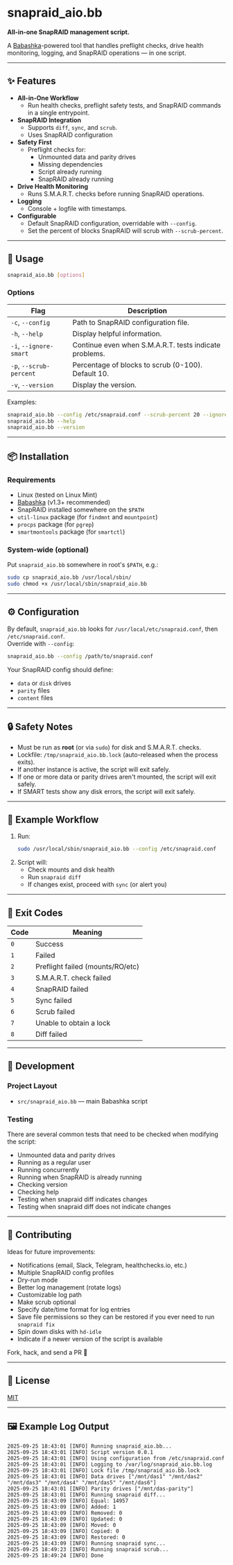 # snapraid_aio.bb

 **All-in-one SnapRAID management script.**  

A [Babashka](https://github.com/babashka/babashka)-powered tool that handles preflight checks, drive health monitoring, logging, and SnapRAID operations — in one script.

---

## ✨ Features

- **All-in-One Workflow**
    - Run health checks, preflight safety tests, and SnapRAID commands in a single entrypoint.
- **SnapRAID Integration**
    - Supports `diff`, `sync`, and `scrub`.
    - Uses SnapRAID configuration
- **Safety First**
    - Preflight checks for:
        - Unmounted data and parity drives
        - Missing dependencies
        - Script already running
        - SnapRAID already running
- **Drive Health Monitoring**
    - Runs S.M.A.R.T. checks before running SnapRAID operations.
- **Logging**
    - Console + logfile with timestamps.
- **Configurable**
    - Default SnapRAID configuration, overridable with `--config`.
    - Set the percent of blocks SnapRAID will scrub with `--scrub-percent`.
---

## 🚀 Usage

```bash
snapraid_aio.bb [options]
```

### Options

| Flag                    | Description                                            |
|-------------------------|--------------------------------------------------------|
| `-c`, `--config`        | Path to SnapRAID configuration file.                   |
| `-h`, `--help`          | Display helpful information.                           |
| `-i`, `--ignore-smart`  | Continue even when S.M.A.R.T. tests indicate problems. |
| `-p`, `--scrub-percent` | Percentage of blocks to scrub (0-100). Default 10.     |
| `-v`, `--version`       | Display the version.                                   |

Examples:

```bash
snapraid_aio.bb --config /etc/snapraid.conf --scrub-percent 20 --ignore-smart
snapraid_aio.bb --help
snapraid_aio.bb --version
```

---

## 📦 Installation

### Requirements
- Linux (tested on Linux Mint)
- [Babashka](https://github.com/babashka/babashka) (v1.3+ recommended)
- SnapRAID installed somewhere on the `$PATH`
- `util-linux` package (for `findmnt` and `mountpoint`)
- `procps` package (for `pgrep`)
- `smartmontools` package (for `smartctl`)

### System-wide (optional)
Put `snapraid_aio.bb` somewhere in root's `$PATH`, e.g.:

```bash
sudo cp snapraid_aio.bb /usr/local/sbin/
sudo chmod +x /usr/local/sbin/snapraid_aio.bb
```

---

## ⚙️ Configuration

By default, `snapraid_aio.bb` looks for `/usr/local/etc/snapraid.conf`, then `/etc/snapraid.conf`.  
Override with `--config`:

```bash
snapraid_aio.bb --config /path/to/snapraid.conf
```

Your SnapRAID config should define:
- `data` or `disk` drives
- `parity` files
- `content` files

---

## 🔒 Safety Notes

- Must be run as **root** (or via `sudo`) for disk and S.M.A.R.T. checks.
- Lockfile: `/tmp/snapraid_aio.bb.lock` (auto-released when the process exits).
- If another instance is active, the script will exit safely.
- If one or more data or parity drives aren't mounted, the script will exit safely.
- If SMART tests show any disk errors, the script will exit safely.
---

## 🧩 Example Workflow

1. Run:
   ```bash
   sudo /usr/local/sbin/snapraid_aio.bb --config /etc/snapraid.conf
   ```
2. Script will:
    - Check mounts and disk health
    - Run `snapraid diff`
    - If changes exist, proceed with `sync` (or alert you)

---

## 📜 Exit Codes

| Code | Meaning                          |
|------|----------------------------------|
| `0`  | Success                          |
| `1`  | Failed                           |
| `2`  | Preflight failed (mounts/RO/etc) |
| `3`  | S.M.A.R.T. check failed          |
| `4`  | SnapRAID failed                  |
| `5`  | Sync failed                      |
| `6`  | Scrub failed                     |
| `7`  | Unable to obtain a lock          |
| `8`  | Diff failed                      |

---

## 🔧 Development

### Project Layout
- `src/snapraid_aio.bb` — main Babashka script

### Testing

There are several common tests that need to be checked when modifying the script:
- Unmounted data and parity drives
- Running as a regular user
- Running concurrently
- Running when SnapRAID is already running
- Checking version
- Checking help
- Testing when snapraid diff indicates changes
- Testing when snapraid diff does not indicate changes

---

## 🤝 Contributing

Ideas for future improvements:
- Notifications (email, Slack, Telegram, healthchecks.io, etc.)
- Multiple SnapRAID config profiles
- Dry-run mode
- Better log management (rotate logs)
- Customizable log path
- Make scrub optional
- Specify date/time format for log entries
- Save file permissions so they can be restored if you ever need to run `snapraid fix`
- Spin down disks with `hd-idle`
- Indicate if a newer version of the script is available

Fork, hack, and send a PR 🚀

---

## 📄 License

[MIT](LICENSE)

---

## 🖼️ Example Log Output

```
2025-09-25 18:43:01 [INFO] Running snapraid_aio.bb...
2025-09-25 18:43:01 [INFO] Script version 0.0.1
2025-09-25 18:43:01 [INFO] Using configuration from /etc/snapraid.conf
2025-09-25 18:43:01 [INFO] Logging to /var/log/snapraid_aio.bb.log
2025-09-25 18:43:01 [INFO] Lock file /tmp/snapraid_aio.bb.lock
2025-09-25 18:43:01 [INFO] Data drives ["/mnt/das1" "/mnt/das2" "/mnt/das3" "/mnt/das4" "/mnt/das5" "/mnt/das6"]
2025-09-25 18:43:01 [INFO] Parity drives ["/mnt/das-parity"]
2025-09-25 18:43:01 [INFO] Running snapraid diff...
2025-09-25 18:43:09 [INFO] Equal: 14957
2025-09-25 18:43:09 [INFO] Added: 1
2025-09-25 18:43:09 [INFO] Removed: 0
2025-09-25 18:43:09 [INFO] Updated: 0
2025-09-25 18:43:09 [INFO] Moved: 0
2025-09-25 18:43:09 [INFO] Copied: 0
2025-09-25 18:43:09 [INFO] Restored: 0
2025-09-25 18:43:09 [INFO] Running snapraid sync...
2025-09-25 18:49:23 [INFO] Running snapraid scrub...
2025-09-25 18:49:24 [INFO] Done
```

